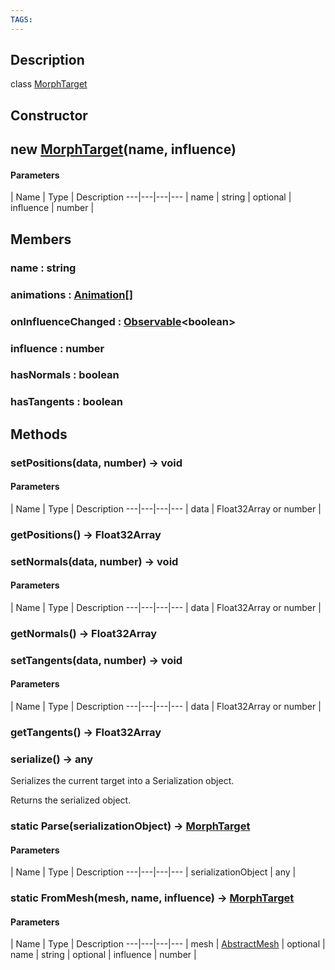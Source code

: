 ```yaml
---
TAGS:
---
```

## Description

class [MorphTarget](/classes/3.1/MorphTarget)



## Constructor

## new [MorphTarget](/classes/3.1/MorphTarget)(name, influence)



#### Parameters
 | Name | Type | Description
---|---|---|---
 | name | string | 
optional | influence | number | 
## Members

### name : string


### animations : [Animation](/classes/3.1/Animation)[]


### onInfluenceChanged : [Observable](/classes/3.1/Observable)&lt;boolean&gt;


### influence : number


### hasNormals : boolean


### hasTangents : boolean


## Methods

### setPositions(data, number) &rarr; void



#### Parameters
 | Name | Type | Description
---|---|---|---
 | data | Float32Array or number | 
### getPositions() &rarr; Float32Array


### setNormals(data, number) &rarr; void



#### Parameters
 | Name | Type | Description
---|---|---|---
 | data | Float32Array or number | 
### getNormals() &rarr; Float32Array


### setTangents(data, number) &rarr; void



#### Parameters
 | Name | Type | Description
---|---|---|---
 | data | Float32Array or number | 
### getTangents() &rarr; Float32Array


### serialize() &rarr; any

Serializes the current target into a Serialization object.

Returns the serialized object.
### static Parse(serializationObject) &rarr; [MorphTarget](/classes/3.1/MorphTarget)



#### Parameters
 | Name | Type | Description
---|---|---|---
 | serializationObject | any | 

### static FromMesh(mesh, name, influence) &rarr; [MorphTarget](/classes/3.1/MorphTarget)



#### Parameters
 | Name | Type | Description
---|---|---|---
 | mesh | [AbstractMesh](/classes/3.1/AbstractMesh) | 
optional | name | string | 
optional | influence | number | 
